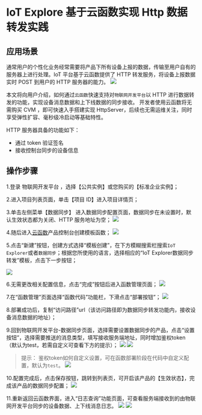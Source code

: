 # IoT Explore 基于云函数实现 Http 数据转发实践

## 应用场景
   通常用户的个性化业务经常需要将产品下所有设备上报的数据，传输至用户自有的服务器上进行处理。IoT 平台基于云函数提供了 HTTP 转发服务，将设备上报数据实时 POST 到用户的 HTTP 服务器的能力。
![](https://main.qcloudimg.com/raw/d95cb3da410f42661d48e1af67e12724.png)

本文将向用户介绍，如何通过`云函数`快速支持对`物联网开发平台`以 HTTP 进行数据转发的功能，实现设备消息数据和上下线数据的同步接收。
开发者使用云函数将无需购买 CVM ，即可快速入手搭建实现 HttpServer，后续也无需运维关注，同时享受弹性扩容、毫秒级冷启动等基础特性。

HTTP 服务器具备的功能如下：

- 通过 token 验证签名
- 接收控制台同步的设备信息


## 操作步骤

1.登录 物联网开发平台 ，选择【公共实例】或您购买的【标准企业实例】；

2.进入项目列表页面，单击【项目 ID】进入项目详情页；

3.单击左侧菜单【数据同步】 进入数据同步配置页面，数据同步在未设置时，默认生效状态都为关闭、HTTP 服务地址为空；
![](https://main.qcloudimg.com/raw/bdbb79b1804f420aaf2acf7b758268c1.png)

4.随后进入[云函数](https://console.cloud.tencent.com/scf/list?rid=16&ns=default)产品控制台创建模板函数；
![](https://main.qcloudimg.com/raw/6908d242862fabac3058c9ab62e66d98.png)

5.点击“新建”按钮，创建方式选择“模板创建”，在下方模糊搜索栏搜索`IoT Explorer`或者`数据同步`；根据您所使用的语言，选择相应的“IoT Explorer数据同步转发”模板，点击下一步按钮；

![](https://main.qcloudimg.com/raw/738bacf6c26feb3109343b81c909eced.png)

6.无需更改相关配置信息，点击“完成”按钮后进入函数管理页面；
![](https://main.qcloudimg.com/raw/9e16f86259efc77220e6c3e80fc47d18.png)

7.在“函数管理”页面选择“函数代码”功能栏，下滑点击“部署按钮”；
![](https://main.qcloudimg.com/raw/82d4743fab35d396f2706ac667bec3cc.png)

8.部署成功后，复制“访问路径”url（该访问路径即为数据同步转发功能内，接收设备消息数据的地址）；

9.回到物联网开发平台-数据同步页面，选择需要设置数据同步的产品，点击“设置按钮”，选择需要推送的消息类型，填写接收服务端地址，同时增加鉴权token（默认为test，若需自定义可查看下方的提示）；
![](https://main.qcloudimg.com/raw/d6f8098e42eb9364b0e3f117af1fbb16.png)
![](https://main.qcloudimg.com/raw/e791156ac39a80818bec3ee3fa0b57a5.png)
>提示：
鉴权token如何自定义设置，可在函数部署阶段在代码中自定义配置，默认为`test`。
![](https://main.qcloudimg.com/raw/51bcb353a227fffc04c05ef259a2e5ae.png)

10.配置完成后，点击保存按钮，跳转到列表页，可开启该产品的【生效状态】，完成该产品的数据同步配置；
![](https://main.qcloudimg.com/raw/16aadaea76e1a51def49cf68aacfe467.png)

11.重新返回云函数界面，进入“日志查询”功能页面，可查看服务端接收到的由物联网开发平台同步的设备数据、上下线消息日志。
![](https://main.qcloudimg.com/raw/ab886e6fcf46a2b90b4b2d9de20578d9.png)
![](https://main.qcloudimg.com/raw/ebe85e02b3f5201b539c7ffff39cd1ce.png)